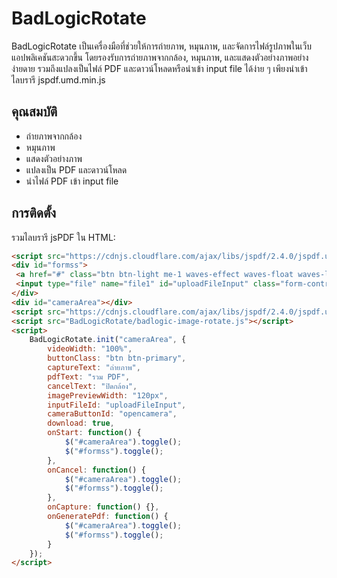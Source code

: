 # BadLogicRotate

BadLogicRotate เป็นเครื่องมือที่ช่วยให้การถ่ายภาพ, หมุนภาพ, และจัดการไฟล์รูปภาพในเว็บแอปพลิเคชันสะดวกขึ้น โดยรองรับการถ่ายภาพจากกล้อง, หมุนภาพ, และแสดงตัวอย่างภาพอย่างง่ายดาย รวมถึงแปลงเป็นไฟล์ PDF และดาวน์โหลดหรือนำเข้า input file ได้ง่าย ๆ เพียงนำเข้าไลบรารี jspdf.umd.min.js

## คุณสมบัติ
- ถ่ายภาพจากกล้อง
- หมุนภาพ
- แสดงตัวอย่างภาพ
- แปลงเป็น PDF และดาวน์โหลด
- นำไฟล์ PDF เข้า input file

## การติดตั้ง
รวมไลบรารี jsPDF ใน HTML:

```html
<script src="https://cdnjs.cloudflare.com/ajax/libs/jspdf/2.4.0/jspdf.umd.min.js"></script>
<div id="formss">
 <a href="#" class="btn btn-light me-1 waves-effect waves-float waves-light" id="opencamera">Open camera</a>
 <input type="file" name="file1" id="uploadFileInput" class="form-control">
</div>
<div id="cameraArea"></div>
<script src="https://cdnjs.cloudflare.com/ajax/libs/jspdf/2.4.0/jspdf.umd.min.js"></script>
<script src="BadLogicRotate/badlogic-image-rotate.js"></script>
<script>
    BadLogicRotate.init("cameraArea", {
        videoWidth: "100%",
        buttonClass: "btn btn-primary",
        captureText: "ถ่ายภาพ",
        pdfText: "รวม PDF",
        cancelText: "ปิดกล้อง",
        imagePreviewWidth: "120px",
        inputFileId: "uploadFileInput",
        cameraButtonId: "opencamera",
        download: true,
        onStart: function() {
            $("#cameraArea").toggle();
            $("#formss").toggle();
        },
        onCancel: function() {
            $("#cameraArea").toggle();
            $("#formss").toggle();
        },
        onCapture: function() {},
        onGeneratePdf: function() {
            $("#cameraArea").toggle();
            $("#formss").toggle();
        }
    });
</script>
